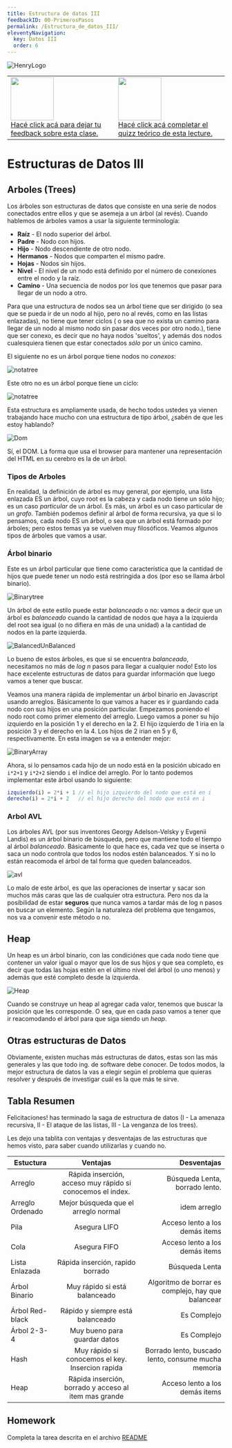 ```yaml
---
title: Estructura de datos III
feedbackID: 00-PrimerosPasos
permalink: /Estructura_de_datos_III/
eleventyNavigation:
  key: Datos III
  order: 6
---
```


![HenryLogo](/_src/assets/logo-white.png)


<table class="hide" width="100%" style='table-layout:fixed;'>
  <tr>
    <td>
      <a href="https://airtable.com/shr5KEX8NFdrG14j9?prefill_clase=05-EstructuraDeDatos-III">
      <img src="https://static.thenounproject.com/png/204643-200.png" width="100"/>
      <br>
      Hacé click acá para dejar tu feedback sobre esta clase.
      </a>
    </td>
      <td>
      <a href="https://quiz.soyhenry.com/evaluation/new/60745c49656c8d23c2e610b7">
        <img src="https://upload.wikimedia.org/wikipedia/commons/thumb/1/1f/HSQuiz.svg/768px-HSQuiz.svg.png" width="100" height="100"/>
        <br>
        Hacé click acá completar el quizz teórico de esta lecture.
      </a>
  </td>
  </tr>
</table>

# Estructuras de Datos III

## Arboles (Trees)

Los árboles son estructuras de datos que consiste en una serie de nodos conectados entre ellos y que se asemeja a un árbol (al revés). Cuando hablemos de árboles vamos a usar la siguiente terminología:

* __Raíz__ - El nodo superior del árbol.
* __Padre__ - Nodo con hijos.
* __Hijo__ - Nodo descendiente de otro nodo.
* __Hermanos__ - Nodos que comparten el mismo padre.
* __Hojas__ - Nodos sin hijos.
* __Nivel__ - El nivel de un nodo está definido por el número de conexiones entre el nodo y la raíz.
* __Camino__ - Una secuencia de nodos por los que tenemos que pasar para llegar de un nodo a otro.

Para que una estructura de nodos sea un árbol tiene que ser dirigido (o sea que se pueda ir de un nodo al hijo, pero no al revés, como en las listas enlazadas), no tiene que tener ciclos ( o sea que no exista un camino para llegar de un nodo al mismo nodo sin pasar dos veces por otro nodo.), tiene que ser conexo, es decir que no haya nodos 'sueltos', y además dos nodos cualesquiera tienen que estar conectados _sólo_ por un único camino.

El siguiente no es un árbol porque tiene nodos no _conexos_:

![notatree](../_src/assets/03-EstructuraDeDatos-I/notatree2.png)

Este otro no es un árbol porque tiene un ciclo:

![notatree](../_src/assets/03-EstructuraDeDatos-I/notatree1.png)

Esta estructura es ampliamente usada, de hecho todos ustedes ya vienen trabajando hace mucho con una estructura de tipo árbol, ¿sabén de que les estoy hablando?

![Dom](../_src/assets/03-EstructuraDeDatos-I/dom_tree.gif)

Sí, el DOM. La forma que usa el browser para mantener una representación del HTML en su cerebro es la de un árbol.

### Tipos de Arboles

En realidad, la definición de árbol es muy general, por ejemplo, una lista enlazada ES un árbol, cuyo root es la cabeza y cada nodo tiene un sólo hijo; es un caso _particular_ de un árbol. Es más, un árbol es un caso particular de un _grafo_.
También podemos definir al árbol de forma recursiva, ya que si lo pensamos, cada nodo ES un árbol, o sea que un árbol está formado por árboles; pero estos temas ya se vuelven muy filosóficos.
Veamos algunos tipos de árboles que vamos a usar.

### Árbol binario

Este es un árbol particular que tiene como característica que la cantidad de hijos que puede tener un nodo está restringida a dos (por eso se llama árbol binario).

![Binarytree](../_src/assets/03-EstructuraDeDatos-I/binaryTree.png)

Un árbol de este estilo puede estar _balanceado_ o no: vamos a decir que un árbol es _balanceado_ cuando la cantidad de nodos que haya a la izquierda del root sea igual (o no difiera en más de una unidad) a la cantidad de nodos en la parte izquierda.

![BalancedUnBalanced](../_src/assets/03-EstructuraDeDatos-I/Balanced_vs_unbalanced_BST.png)

Lo bueno de estos árboles, es que si se encuentra _balanceado_, necesitamos no más de _log n_ pasos para llegar a cualquier nodo! Esto los hace excelente estructuras de datos para guardar información que luego vamos a tener que buscar.

Veamos una manera rápida de implementar un árbol binario en Javascript usando arreglos. Básicamente lo que vamos a hacer es ir guardando cada nodo con sus hijos en una posición particular. Empezamos poniendo el nodo root como primer elemento del arreglo. Luego vamos a poner su hijo izquierdo en la posición 1 y el derecho en la 2. El hijo izquierdo de 1 iria en la posición 3 y el derecho en la 4. Los hijos de 2 irian en 5 y 6, respectivamente. En esta imagen se va a entender mejor:

![BinaryArray](../_src/assets/03-EstructuraDeDatos-I/binaryArray.png)

Ahora, si lo pensamos cada hijo de un nodo está en la posición ubicado en `i*2+1` y `i*2+2` siendo `i` el índice del arreglo. Por lo tanto podemos implementar este árbol usando lo siguiente:

```javascript
izquierdo(i) = 2*i + 1 // el hijo izquierdo del nodo que está en i
derecho(i) = 2*i + 2   // el hijo derecho del nodo que está en i
```

### Arbol AVL

Los árboles AVL (por sus inventores  Georgy Adelson-Velsky y Evgenii Landis) es un árbol binario de búsqueda, pero que mantiene todo el tiempo al árbol _balanceado_. Básicamente lo que hace es, cada vez que se inserta o saca un nodo controla que todos los nodos estén balanceados. Y si no lo están reacomoda el árbol de tal forma que queden balanceados. 

![avl](../_src/assets/03-EstructuraDeDatos-I/avl.gif)

Lo malo de este árbol, es que las operaciones de insertar y sacar son muchos más caras que las de cualquier otra estructura. Pero nos da la posibilidad de estar __seguros__ que nunca vamos a tardar más de log n pasos en buscar un elemento. Según la naturaleza del problema que tengamos, nos va a convenir este método o no.

## Heap

Un heap es un árbol binario, con las condiciónes que cada nodo tiene que contener un valor igual o mayor que los de sus hijos y que sea completo, es decir que todas las hojas estén en el último nivel del árbol (o uno menos) y además que esté completo desde la izquierda.

![Heap](../_src/assets/03-EstructuraDeDatos-I/heap.png)

Cuando se construye un heap al agregar cada valor, tenemos que buscar la posición que les corresponde. O sea, que en cada paso vamos a tener que ir reacomodando el árbol para que siga siendo un _heap_.

## Otras estructuras de Datos

Obviamente, existen muchas más estructuras de datos, estas son las más generales y las que todo ing. de software debe conocer. De todos modos, la mejor estructura de datos la vas a elegir según el problema que quieras resolver y después de investigar cuál es la que más te sirve.

## Tabla Resumen

Felicitaciones! has terminado la saga de estructura de datos (I - La amenaza recursiva, II - El ataque de las listas, III - La venganza de los trees).

Les dejo una tablita con ventajas y desventajas de las estructuras que hemos visto, para saber cuando utilizarlas y cuando no.

| Estuctura            | Ventajas      | Desventajas  |
| -------------------- |:-------------:| ------------:|
| Arreglo      | Rápida inserción, acceso muy rápido si conocemos el index. | Búsqueda Lenta, borrado lento. |
| Arreglo Ordenado      | Mejor búsqueda que el arreglo normal |   idem arreglo |
| Pila | Asegura LIFO      |   Acceso lento a los demás items |
| Cola | Asegura FIFO      |   Acceso lento a los demás items |
| Lista Enlazada | Rápida inserción, rapido borrado     |    Búsqueda Lenta |
| Árbol Binario | Muy rápido si está balanceado | Algoritmo de borrar es complejo, hay que balancear |
| Árbol Red-black | Rápido y siempre está balanceado      |    Es Complejo |
| Árbol 2-3-4 | Muy bueno para guardar datos  |   Es Complejo |
| Hash | Muy rápido si conocemos el key. Insercion rapida | Borrado lento, buscado lento, consume mucha memoria    |
| Heap | Rápida inserción, borrado y acceso al item mas grande |  Acceso lento a los demás items |

## Homework

Completa la tarea descrita en el archivo [README](https://github.com/soyHenry/FT-M1/blob/master/05-EstructuraDeDatos-III/homework/README.md)